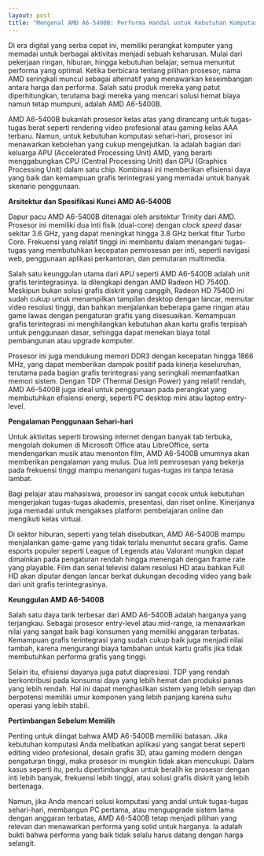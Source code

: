 ```yaml
---
layout: post
title: "Mengenal AMD A6-5400B: Performa Handal untuk Kebutuhan Komputasi Harian"
---
```


Di era digital yang serba cepat ini, memiliki perangkat komputer yang memadai untuk berbagai aktivitas menjadi sebuah keharusan. Mulai dari pekerjaan ringan, hiburan, hingga kebutuhan belajar, semua menuntut performa yang optimal. Ketika berbicara tentang pilihan prosesor, nama AMD seringkali muncul sebagai alternatif yang menawarkan keseimbangan antara harga dan performa. Salah satu produk mereka yang patut diperhitungkan, terutama bagi mereka yang mencari solusi hemat biaya namun tetap mumpuni, adalah AMD A6-5400B.

AMD A6-5400B bukanlah prosesor kelas atas yang dirancang untuk tugas-tugas berat seperti rendering video profesional atau gaming kelas AAA terbaru. Namun, untuk kebutuhan komputasi sehari-hari, prosesor ini menawarkan kebolehan yang cukup mengejutkan. Ia adalah bagian dari keluarga APU (Accelerated Processing Unit) AMD, yang berarti menggabungkan CPU (Central Processing Unit) dan GPU (Graphics Processing Unit) dalam satu chip. Kombinasi ini memberikan efisiensi daya yang baik dan kemampuan grafis terintegrasi yang memadai untuk banyak skenario penggunaan.

**Arsitektur dan Spesifikasi Kunci AMD A6-5400B**

Dapur pacu AMD A6-5400B ditenagai oleh arsitektur Trinity dari AMD. Prosesor ini memiliki dua inti fisik (dual-core) dengan *clock speed* dasar sekitar 3.6 GHz, yang dapat meningkat hingga 3.8 GHz berkat fitur Turbo Core. Frekuensi yang relatif tinggi ini membantu dalam menangani tugas-tugas yang membutuhkan kecepatan pemrosesan per inti, seperti navigasi web, penggunaan aplikasi perkantoran, dan pemutaran multimedia.

Salah satu keunggulan utama dari APU seperti AMD A6-5400B adalah unit grafis terintegrasinya. Ia dilengkapi dengan AMD Radeon HD 7540D. Meskipun bukan solusi grafis diskrit yang canggih, Radeon HD 7540D ini sudah cukup untuk menampilkan tampilan desktop dengan lancar, memutar video resolusi tinggi, dan bahkan menjalankan beberapa game ringan atau game lawas dengan pengaturan grafis yang disesuaikan. Kemampuan grafis terintegrasi ini menghilangkan kebutuhan akan kartu grafis terpisah untuk penggunaan dasar, sehingga dapat menekan biaya total pembangunan atau upgrade komputer.

Prosesor ini juga mendukung memori DDR3 dengan kecepatan hingga 1866 MHz, yang dapat memberikan dampak positif pada kinerja keseluruhan, terutama pada bagian grafis terintegrasi yang seringkali memanfaatkan memori sistem. Dengan TDP (Thermal Design Power) yang relatif rendah, AMD A6-5400B juga ideal untuk penggunaan pada perangkat yang membutuhkan efisiensi energi, seperti PC desktop mini atau laptop entry-level.

**Pengalaman Penggunaan Sehari-hari**

Untuk aktivitas seperti browsing internet dengan banyak tab terbuka, mengolah dokumen di Microsoft Office atau LibreOffice, serta mendengarkan musik atau menonton film, AMD A6-5400B umumnya akan memberikan pengalaman yang mulus. Dua inti pemrosesan yang bekerja pada frekuensi tinggi mampu menangani tugas-tugas ini tanpa terasa lambat.

Bagi pelajar atau mahasiswa, prosesor ini sangat cocok untuk kebutuhan mengerjakan tugas-tugas akademis, presentasi, dan riset online. Kinerjanya juga memadai untuk mengakses platform pembelajaran online dan mengikuti kelas virtual.

Di sektor hiburan, seperti yang telah disebutkan, AMD A6-5400B mampu menjalankan game-game yang tidak terlalu menuntut secara grafis. Game esports populer seperti League of Legends atau Valorant mungkin dapat dimainkan pada pengaturan rendah hingga menengah dengan frame rate yang playable. Film dan serial televisi dalam resolusi HD atau bahkan Full HD akan diputar dengan lancar berkat dukungan decoding video yang baik dari unit grafis terintegrasinya.

**Keunggulan AMD A6-5400B**

Salah satu daya tarik terbesar dari AMD A6-5400B adalah harganya yang terjangkau. Sebagai prosesor entry-level atau mid-range, ia menawarkan nilai yang sangat baik bagi konsumen yang memiliki anggaran terbatas. Kemampuan grafis terintegrasi yang sudah cukup baik juga menjadi nilai tambah, karena mengurangi biaya tambahan untuk kartu grafis jika tidak membutuhkan performa grafis yang tinggi.

Selain itu, efisiensi dayanya juga patut diapresiasi. TDP yang rendah berkontribusi pada konsumsi daya yang lebih hemat dan produksi panas yang lebih rendah. Hal ini dapat menghasilkan sistem yang lebih senyap dan berpotensi memiliki umur komponen yang lebih panjang karena suhu operasi yang lebih stabil.

**Pertimbangan Sebelum Memilih**

Penting untuk diingat bahwa AMD A6-5400B memiliki batasan. Jika kebutuhan komputasi Anda melibatkan aplikasi yang sangat berat seperti editing video profesional, desain grafis 3D, atau gaming modern dengan pengaturan tinggi, maka prosesor ini mungkin tidak akan mencukupi. Dalam kasus seperti itu, perlu dipertimbangkan untuk beralih ke prosesor dengan inti lebih banyak, frekuensi lebih tinggi, atau solusi grafis diskrit yang lebih bertenaga.

Namun, jika Anda mencari solusi komputasi yang andal untuk tugas-tugas sehari-hari, membangun PC pertama, atau mengupgrade sistem lama dengan anggaran terbatas, AMD A6-5400B tetap menjadi pilihan yang relevan dan menawarkan performa yang solid untuk harganya. Ia adalah bukti bahwa performa yang baik tidak selalu harus datang dengan harga selangit.
